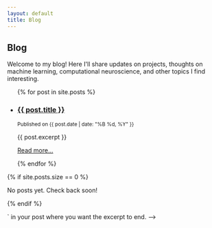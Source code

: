 ```yaml
---
layout: default
title: Blog
---
```


## Blog

Welcome to my blog! Here I'll share updates on projects, thoughts on machine learning, computational neuroscience, and other topics I find interesting.

<ul>
  {% for post in site.posts %}
    <li>
      <h3><a href="{{ post.url | relative_url }}">{{ post.title }}</a></h3>
      <p><small>Published on {{ post.date | date: "%B %d, %Y" }}</small></p>
      {{ post.excerpt }}
      <p><a href="{{ post.url | relative_url }}">Read more...</a></p>
    </li>
  {% endfor %}
</ul>

{% if site.posts.size == 0 %}
  <p>No posts yet. Check back soon!</p>
{% endif %}

` in your post where you want the excerpt to end.
-->